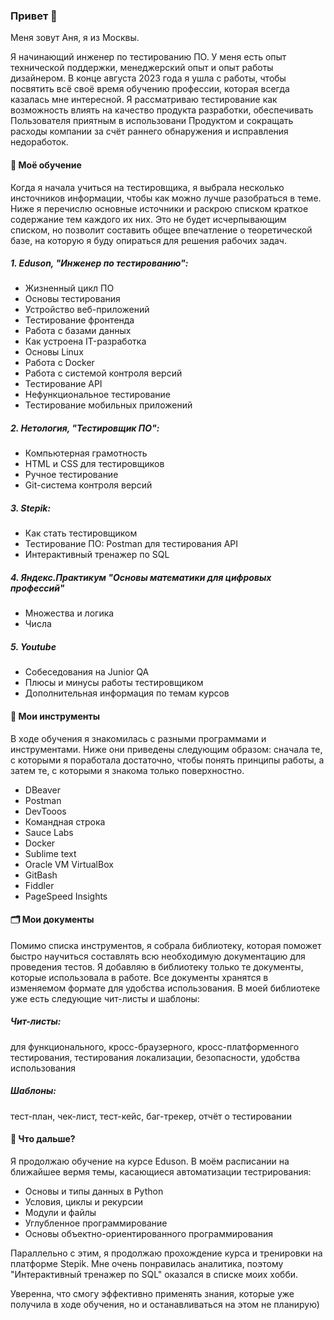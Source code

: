 ### Привет 👋

Меня зовут Аня, я из Москвы.

Я начинающий инженер по тестированию ПО.
У меня есть опыт технической поддержки, менеджерский опыт и опыт работы дизайнером.
В конце августа 2023 года я ушла с работы, чтобы посвятить всё своё время обучению профессии, которая всегда казалась мне интересной. 
Я рассматриваю тестирование как возможность влиять на качество продукта разработки, обеспечивать Пользователя приятным в использовани Продуктом и сокращать расходы компании за счёт раннего обнаружения и исправления недоработок.

#### 🌱 Моё обучение 
Когда я начала учиться на тестировщика, я выбрала несколько инсточников информации, чтобы как можно лучше разобраться в теме. 
Ниже я перечислю основные источники и раскрою списком краткое содержание тем каждого их них. 
Это не будет исчерпывающим списком, но позволит составить общее впечатление о теоретической базе, на которую я буду опираться для решения рабочих задач.

##### 1. Eduson, "Инженер по тестированию":
- Жизненный цикл ПО
- Основы тестирования
- Устройство веб-приложений
- Тестирование фронтенда
- Работа с базами данных
- Как устроена IT-разработка
- Основы Linux
- Работа с Docker
- Работа с системой контроля версий
- Тестирование API
- Нефункциональное тестирование
- Тестирование мобильных приложений
  
##### 2. Нетология, "Тестировщик ПО":
- Компьютерная грамотность
- HTML и CSS для тестировщиков
- Ручное тестирование
- Git-система контроля версий
  
##### 3. Stepik:
- Как стать тестировщиком
- Тестирование ПО: Postman для тестирования API
- Интерактивный тренажер по SQL
  
##### 4. Яндекс.Практикум "Основы математики для цифровых профессий"
- Множества и логика
- Числа
  
##### 5. Youtube
- Собеседования на Junior QA
- Плюсы и минусы работы тестировщиком
- Дополнительная информация по темам курсов

#### 🚀 Мои инструменты
В ходе обучения я знакомилась с разными программами и инструментами.
Ниже они приведены следующим образом: сначала те, с которыми я поработала достаточно, чтобы понять принципы работы, а затем те, с которыми я знакома только поверхностно.
- DBeaver
- Postman
- DevTooos
- Командная строка
- Sauce Labs
- Docker
- Sublime text
- Oracle VM VirtualBox
- GitBash
- Fiddler
- PageSpeed Insights

#### 🗂 Мои документы
Помимо списка инструментов, я собрала библиотеку, которая поможет быстро научиться составлять всю необходимую документацию для проведения тестов. 
Я добавляю в библиотеку только те документы, которые использовала в работе. Все документы хранятся в изменяемом формате для удобства использования.
В моей библиотеке уже есть следующие чит-листы и шаблоны:
##### Чит-листы:
для функционального, кросс-браузерного, кросс-платформенного тестирования, тестирования локализации, безопасности, удобства использования
##### Шаблоны:
тест-план, чек-лист, тест-кейс, баг-трекер, отчёт о тестировании

#### 🎯 Что дальше?
Я продолжаю обучение на курсе Eduson. В моём расписании на ближайшее вермя темы, касающиеся автоматизации тестрирования:
- Основы и типы данных в Python
- Условия, циклы и рекурсии
- Модули и файлы
- Углубленное программирование
- Основы объектно-ориентированного программирования

Параллельно с этим, я продолжаю прохождение курса и тренировки на платформе Stepik. Мне очень понравилась аналитика, поэтому "Интерактивный тренажер по SQL" оказался в списке моих хобби.

Уверенна, что смогу эффективно применять знания, которые уже получила в ходе обучения, но и останавливаться на этом не планирую)
